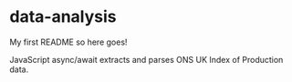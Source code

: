 # data-analysis

My first README so here goes!

JavaScript async/await extracts and parses ONS UK Index of Production data.
